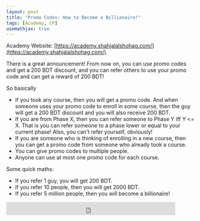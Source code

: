 ```yaml
---
layout: post
title: "Promo Codes: How to Become a Billionaire!"
tags: [Academy, CP]
usemathjax: true
---
```


Academy Website: [https://academy.shahjalalshohag.com/](https://academy.shahjalalshohag.com/)

There is a great announcement! From now on, you can use promo codes and get a 200 BDT discount, and you can refer others to use your promo code and can get a reward of 200 BDT!

So basically
- If you took any course, then you will get a promo code. And when someone uses your promo code to enroll in some course, then the guy will get a 200 BDT discount and you will also receive 200 BDT.
- If you are from Phase X, then you can refer someone to Phase Y iff Y <= X. That is you can refer someone to a phase lower or equal to your current phase! Also, you can't refer yourself, obviously!
- If you are someone who is thinking of enrolling in a new course, then you can get a promo code from someone who already took a course.
- You can give promo codes to multiple people.
- Anyone can use at most one promo code for each course.

Some quick maths:
- If you refer 1 guy, you will get 200 BDT.
- If you refer 10 people, then you will get 2000 BDT.
- If you refer 5 million people, then you will become a billionaire!

<iframe src="https://www.facebook.com/plugins/like.php?href=https%3A%2F%2Fshahjalalshohag.github.io%2Fnirvana%2F&width=450&layout=standard&action=like&size=small&share=true&height=35&appId" width="450" height="35" style="border:none;overflow:hidden" scrolling="no" frameborder="0" allowfullscreen="true" allow="autoplay; clipboard-write; encrypted-media; picture-in-picture; web-share"></iframe>

<div id="fb-root"></div>
<script async defer crossorigin="anonymous" src="https://connect.facebook.net/en_US/sdk.js#xfbml=1&version=v12.0" nonce="my6ulbt3"></script>

<div class="fb-comments" data-href="https://shahjalalshohag.github.io/promo-codes/" data-width="" data-numposts="5"></div>
